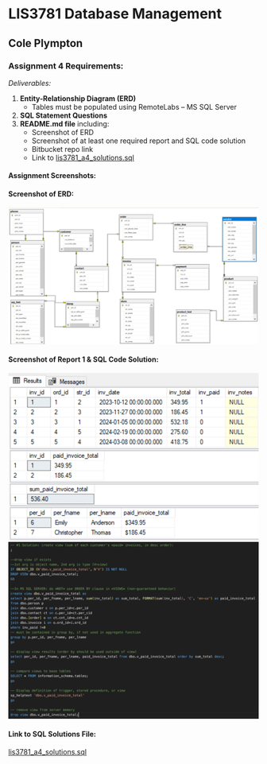 # LIS3781 Database Management

## Cole Plympton

### Assignment 4 Requirements:

*Deliverables:*

1. **Entity-Relationship Diagram (ERD)**
   - Tables must be populated using RemoteLabs – MS SQL Server
2. **SQL Statement Questions**
3. **README.md file** including:
   - Screenshot of ERD
   - Screenshot of at least one required report and SQL code solution
   - Bitbucket repo link
   - Link to [lis3781_a4_solutions.sql](lis3781_a4_solutions.sql "lis3781_a4_solutions.sql")

#### Assignment Screenshots:

#### Screenshot of ERD:
![A4 ERD](img/a4_erd.png)

#### Screenshot of Report 1 & SQL Code Solution:
![A4 Report](img/a4_report.png)
![A4 Code Solution](img/a4_code_solution.png)

#### Link to SQL Solutions File:
[lis3781_a4_solutions.sql](lis3781_a4_solutions.sql "lis3781_a4_solutions.sql")

